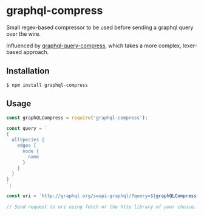 # graphql-compress
Small regex-based compressor to be used before sending a graphql query over the wire.

Influenced by [graphql-query-compress](https://www.npmjs.com/package/graphql-query-compress), which takes a more complex, lexer-based approach.

## Installation
```shell
$ npm install graphql-compress
```

## Usage
```js
const graphQLCompress = require('graphql-compress');

const query = `
{
  allSpecies {
    edges {
      node {
        name
      }
    }
  }
}
`;

const uri = `http://graphql.org/swapi-graphql/?query=${graphQLCompress(query)}`;

// Send request to uri using fetch or the http library of your choice.
```
